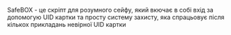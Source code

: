 SafeBOX - це скріпт для розумного сейфу, який вкючає в собі вхід за допомогую UID картки та просту систему захисту, яка спрацьовує після кількох прикладань невірної UID картки

